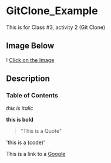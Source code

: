 # GitClone_Example
This is for Class #3, activity 2 (Git Clone)


## Image Below
! [Click on the Image](https://www.google.com/search?q=diljit+dosanjh&sxsrf=APq-WBuhCpiib6GZoRMFfBTmH6PnVjjmUA:1647509583713&source=lnms&tbm=isch&sa=X&ved=2ahUKEwjr5YC868z2AhWCzzgGHUpaACYQ_AUoAnoECAIQBA&biw=1500&bih=849&dpr=2#imgrc=sL8EojQR1YtUhM)

## Description

### Table of Contents

*this is italic*

**this is bold**

> "This is a Quote"

'this is a (code)'

This is a link to a [Google](www.google.com)